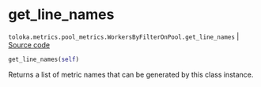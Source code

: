 # get_line_names
`toloka.metrics.pool_metrics.WorkersByFilterOnPool.get_line_names` | [Source code](https://github.com/Toloka/toloka-kit/blob/v1.2.3/src/metrics/pool_metrics.py#L425)

```python
get_line_names(self)
```

Returns a list of metric names that can be generated by this class instance.

